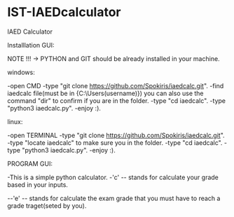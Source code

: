 # IST-IAEDcalculator

IAED Calculator



Installlation  GUI:

NOTE !!! -> PYTHON and GIT should be already installed in your machine.

windows:

-open CMD
-type "git clone https://github.com/Spokiris/iaedcalc.git".
-find iaedcalc file(must be in {C:\Users\(username)\})
you can also use the command "dir" to confirm if you are in the folder.
-type "cd iaedcalc".
-type "python3 iaedcalc.py".
-enjoy :).



linux:

-open TERMINAL
-type "git clone https://github.com/Spokiris/iaedcalc.git".
-type "locate iaedcalc" to make sure you in the folder.
-type "cd iaedcalc".
-type "python3 iaedcalc.py".
-enjoy :). 




PROGRAM GUI:

-This is a simple python calculator.
-'c' -- stands for calculate your grade based in your inputs.

--'e' -- stands for calculate the exam grade that you must have to reach a grade traget(seted by you).







